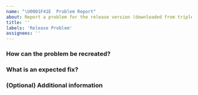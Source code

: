 ```yaml
---
name: "\U0001F41E  Problem Report"
about: Report a problem for the release version (downloaded from triplea-game.org)
title: ''
labels: 'Release Problem'
assignees: ''
---
```


### How can the problem be recreated?
<!-- What list of steps can we take to see the problem, please be specific -->



### What is an expected fix?
<!-- So we are all on the same page, what would a fix look like? -->



### (Optional) Additional information


<!-- 
  Place here any additional information, screenshots, and a save game, 
  it really helps.

  To zip and attach a save game:
    - save games will be in your home folder > triplea > saved games
    - find the save game file ending with '.tsvg'
    - use a 'zip' program like winzip (file compression,
      example: https://www.wikihow.com/Make-a-Zip-File)
    - drag and drop the zip file into this window
-->


